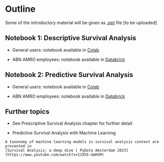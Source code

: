 #  Outline 

Some of the introductory material will be given as [.ppt]() file [to be uploaded]

## Notebook 1: Descriptive Survival Analysis


- General users: notebook available in [Colab](https://colab.research.google.com/github/senejohnny/PyData_London_2025/blob/main/survival_book/descriptive.ipynb)

- ABN AMRO employees: notebook available in [Databrick](https://accounts.cloud.databricks.com/workspaces)

<!-- [![Open In Colab](https://colab.research.google.com/assets/colab-badge.svg)](https://colab.research.google.com/github/USERNAME/REPOSITORY/blob/main/notebook.ipynb) -->
## Notebook 2: Predictive Survival Analysis


- General users: notebook available in [Colab](https://colab.research.google.com/github/senejohnny/PyData_London_2025/blob/main/survival_book/descriptive.ipynb)

- ABN AMRO employees: notebook available in [Databrick](https://adb-3525439790433556.16.azuredatabricks.net/editor/notebooks/3306436335752026?o=3525439790433556#command/3306436335752027)


## Further topics 

- See Prescriptive Survival Analysis chapter for further detail

- Predictive Survival Analysis with Machine Learning 

```{seealso} 
A taxonomy of machine learning models in survival analysis context are presented in 
[Survival Analysis: a deep dive | PyData Amsterdam 2023](https://www.youtube.com/watch?v=I33h5-GmHSM)
```

